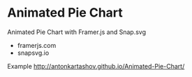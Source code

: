 # Animated Pie Chart
Animated Pie Chart with Framer.js and Snap.svg
- framerjs.com
- snapsvg.io

Example http://antonkartashov.github.io/Animated-Pie-Chart/
